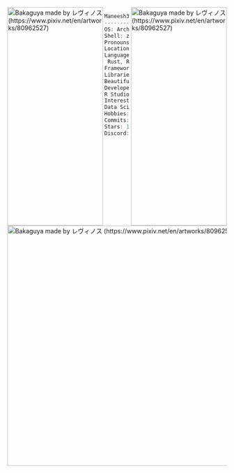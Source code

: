 

<img align="right" src="https://wallpapercave.com/wp/wp4253036.jpg" alt="Bakaguya made by レヴィノス (https://www.pixiv.net/en/artworks/80962527)" width="220" height = "500"/> 
<img align="left" src="https://wallpapercave.com/wp/wp4253036.jpg" alt="Bakaguya made by レヴィノス (https://www.pixiv.net/en/artworks/80962527)" width = "220" height = "500"/> 

```csharp
Maneesh334@github
-------------------------
OS: Arch Linux x86_64
Shell: zsh 5.8
Pronouns: He/Him
Location: Stony Brook, NY
Languages: Go, Java, Python, C/C++, SQL, JavaScript,HTML/CSS, R, Kotlin,
 Rust, Ruby, C#
Frameworks: React, Node.js, Flask, Micronaut, Springboot, Gin
Libraries: jUnit, SciPy, OpenCV, scikit-learn, pandas, NumPy, Matplotlib,
BeautifulSoup, pytorch, sklearn, selenium
Developer Tools: Git, Docker, Google Cloud Platform, AWS, VS Code,
R Studio, Jupyter, Colab, VSCode
Interests: Machine Learning, Artificial Intelligence, Computer Vision,
Data Science, Data Analysis
Hobbies: Reading, Music
Commits: 968
Stars: 14
Discord: mdx#1444
```

<img align="centre" src="https://wallpapercave.com/wp/wp4253036.jpg" alt="Bakaguya made by レヴィノス (https://www.pixiv.net/en/artworks/80962527)" width = "550" /> 


